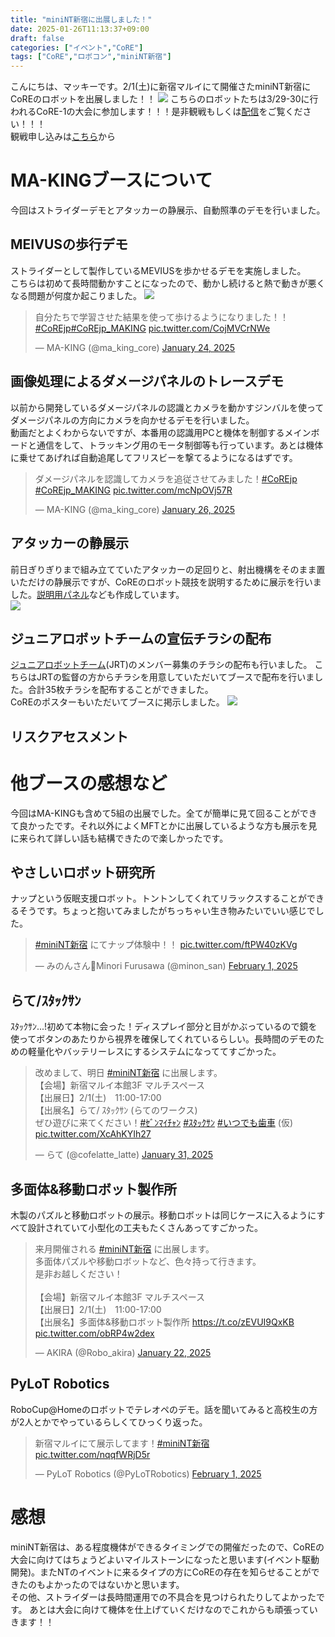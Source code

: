 ```yaml
---
title: "miniNT新宿に出展しました！"
date: 2025-01-26T11:13:37+09:00
draft: false
categories: ["イベント","CoRE"]
tags: ["CoRE","ロボコン","miniNT新宿"]
---
```


こんにちは、マッキーです。2/1(土)に新宿マルイにて開催さたminiNT新宿にCoREのロボットを出展しました！！
![](../img/miniNT新宿_booth.png)
こちらのロボットたちは3/29-30に行われるCoRE-1の大会に参加します！！！是非観戦もしくは[配信](https://www.youtube.com/watch?v=vLXvpPt3QME)をご覧ください！！！  
観戦申し込みは[こちら](https://core.scramble-robot.org/2025/01/16/6658/)から
# MA-KINGブースについて
今回はストライダーデモとアタッカーの静展示、自動照準のデモを行いました。
## MEIVUSの歩行デモ
ストライダーとして製作しているMEVIUSを歩かせるデモを実施しました。  
こちらは初めて長時間動かすことになったので、動かし続けると熱で動きが悪くなる問題が何度か起こりました。
![](../img/miniNT新宿_booth2.png)
<blockquote class="twitter-tweet"><p lang="ja" dir="ltr">自分たちで学習させた結果を使って歩けるようになりました！！<a href="https://twitter.com/hashtag/CoREjp?src=hash&amp;ref_src=twsrc%5Etfw">#CoREjp</a><a href="https://twitter.com/hashtag/CoREjp_MAKING?src=hash&amp;ref_src=twsrc%5Etfw">#CoREjp_MAKING</a> <a href="https://t.co/CojMVCrNWe">pic.twitter.com/CojMVCrNWe</a></p>&mdash; MA-KING (@ma_king_core) <a href="https://twitter.com/ma_king_core/status/1882782277236842578?ref_src=twsrc%5Etfw">January 24, 2025</a></blockquote> <script async src="https://platform.twitter.com/widgets.js" charset="utf-8"></script>

## 画像処理によるダメージパネルのトレースデモ
以前から開発しているダメージパネルの認識とカメラを動かすジンバルを使ってダメージパネルの方向にカメラを向かせるデモを行いました。  
動画だとよくわからないですが、本番用の認識用PCと機体を制御するメインボードと通信をして、トラッキング用のモータ制御等も行っています。あとは機体に乗せてあげれば自動追尾してフリスビーを撃てるようになるはずです。
<blockquote class="twitter-tweet"><p lang="ja" dir="ltr">ダメージパネルを認識してカメラを追従させてみました！<a href="https://twitter.com/hashtag/CoREjp?src=hash&amp;ref_src=twsrc%5Etfw">#CoREjp</a> <a href="https://twitter.com/hashtag/CoREjp_MAKING?src=hash&amp;ref_src=twsrc%5Etfw">#CoREjp_MAKING</a> <a href="https://t.co/mcNpOVj57R">pic.twitter.com/mcNpOVj57R</a></p>&mdash; MA-KING (@ma_king_core) <a href="https://twitter.com/ma_king_core/status/1883515701752918386?ref_src=twsrc%5Etfw">January 26, 2025</a></blockquote> <script async src="https://platform.twitter.com/widgets.js" charset="utf-8"></script>

## アタッカーの静展示
前日ぎりぎりまで組み立てていたアタッカーの足回りと、射出機構をそのまま置いただけの静展示ですが、CoREのロボット競技を説明するために展示を行いました。[説明用パネル](https://docs.google.com/presentation/d/13tBJorStu8FzdY-Qr3Ys7cIabK0DONb7P6ecTtZQFnY/edit?usp=sharing)なども作成しています。  
![](../img/miniNT新宿_booth1.png)

## ジュニアロボットチームの宣伝チラシの配布
[ジュニアロボットチーム](https://scramble-robot.org/detail/junior_robot_team/)(JRT)のメンバー募集のチラシの配布も行いました。
こちらはJRTの監督の方からチラシを用意していただいてブースで配布を行いました。合計35枚チラシを配布することができました。  
CoREのポスターもいただいてブースに掲示しました。
![](../img/miniNT新宿_booth3.png)

## リスクアセスメント

# 他ブースの感想など
今回はMA-KINGも含めて5組の出展でした。全てが簡単に見て回ることができて良かったです。それ以外によくMFTとかに出展しているような方も展示を見に来られて詳しい話も結構できたので楽しかったです。
## やさしいロボット研究所
ナップという仮眠支援ロボット。トントンしてくれてリラックスすることができるそうです。ちょっと抱いてみましたがちっちゃい生き物みたいでいい感じでした。
<blockquote class="twitter-tweet"><p lang="ja" dir="ltr"><a href="https://twitter.com/hashtag/miniNT%E6%96%B0%E5%AE%BF?src=hash&amp;ref_src=twsrc%5Etfw">#miniNT新宿</a> にてナップ体験中！！ <a href="https://t.co/ftPW40zKVg">pic.twitter.com/ftPW40zKVg</a></p>&mdash; みのんさん🦕Minori Furusawa (@minon_san) <a href="https://twitter.com/minon_san/status/1885532838105412080?ref_src=twsrc%5Etfw">February 1, 2025</a></blockquote> <script async src="https://platform.twitter.com/widgets.js" charset="utf-8"></script>

## らて/ｽﾀｯｸｻﾝ
ｽﾀｯｸｻﾝ...!初めて本物に会った！ディスプレイ部分と目がかぶっているので鏡を使ってボタンのあたりから視界を確保してくれているらしい。長時間のデモのための軽量化やバッテリーレスにするシステムになっててすごかった。
<blockquote class="twitter-tweet"><p lang="ja" dir="ltr">改めまして、明日 <a href="https://twitter.com/hashtag/miniNT%E6%96%B0%E5%AE%BF?src=hash&amp;ref_src=twsrc%5Etfw">#miniNT新宿</a> に出展します。<br>【会場】新宿マルイ本館3F マルチスペース<br>【出展日】2/1(土)　11:00-17:00<br>【出展名】らて/ ｽﾀｯｸｻﾝ (らてのワークス)<br>ぜひ遊びに来てください！<a href="https://twitter.com/hashtag/%EF%BD%BE%EF%BE%9E%EF%BE%9D%EF%BE%8F%EF%BD%B2%EF%BE%81%EF%BD%AC%EF%BE%9D?src=hash&amp;ref_src=twsrc%5Etfw">#ｾﾞﾝﾏｲﾁｬﾝ</a> <a href="https://twitter.com/hashtag/%EF%BD%BD%EF%BE%80%EF%BD%AF%EF%BD%B8%EF%BD%BB%EF%BE%9D?src=hash&amp;ref_src=twsrc%5Etfw">#ｽﾀｯｸｻﾝ</a> <a href="https://twitter.com/hashtag/%E3%81%84%E3%81%A4%E3%81%A7%E3%82%82%E6%AD%AF%E8%BB%8A?src=hash&amp;ref_src=twsrc%5Etfw">#いつでも歯車</a> (仮) <a href="https://t.co/XcAhKYIh27">pic.twitter.com/XcAhKYIh27</a></p>&mdash; らて (@cofelatte_latte) <a href="https://twitter.com/cofelatte_latte/status/1885316466146500984?ref_src=twsrc%5Etfw">January 31, 2025</a></blockquote> <script async src="https://platform.twitter.com/widgets.js" charset="utf-8"></script>

## 多面体&移動ロボット製作所
木製のパズルと移動ロボットの展示。移動ロボットは同じケースに入るようにすべて設計されていて小型化の工夫もたくさんあってすごかった。
<blockquote class="twitter-tweet"><p lang="ja" dir="ltr">来月開催される <a href="https://twitter.com/hashtag/miniNT%E6%96%B0%E5%AE%BF?src=hash&amp;ref_src=twsrc%5Etfw">#miniNT新宿</a> に出展します。<br>多面体パズルや移動ロボットなど、色々持って行きます。<br>是非お越しください！<br><br>【会場】新宿マルイ本館3F マルチスペース<br>【出展日】2/1(土)　11:00-17:00<br>【出展名】多面体&amp;移動ロボット製作所 <a href="https://t.co/zEVUI9QxKB">https://t.co/zEVUI9QxKB</a> <a href="https://t.co/obRP4w2dex">pic.twitter.com/obRP4w2dex</a></p>&mdash; AKIRA (@Robo_akira) <a href="https://twitter.com/Robo_akira/status/1882042431216210412?ref_src=twsrc%5Etfw">January 22, 2025</a></blockquote> <script async src="https://platform.twitter.com/widgets.js" charset="utf-8"></script>

## PyLoT Robotics
RoboCup@Homeのロボットでテレオペのデモ。話を聞いてみると高校生の方が2人とかでやっているらしくてひっくり返った。
<blockquote class="twitter-tweet"><p lang="ja" dir="ltr">新宿マルイにて展示してます！<a href="https://twitter.com/hashtag/miniNT%E6%96%B0%E5%AE%BF?src=hash&amp;ref_src=twsrc%5Etfw">#miniNT新宿</a> <a href="https://t.co/nqqfWRjD5r">pic.twitter.com/nqqfWRjD5r</a></p>&mdash; PyLoT Robotics (@PyLoTRobotics) <a href="https://twitter.com/PyLoTRobotics/status/1885518166581010832?ref_src=twsrc%5Etfw">February 1, 2025</a></blockquote> <script async src="https://platform.twitter.com/widgets.js" charset="utf-8"></script>

# 感想
miniNT新宿は、ある程度機体ができるタイミングでの開催だったので、CoREの大会に向けてはちょうどよいマイルストーンになったと思います(イベント駆動開発)。またNTのイベントに来るタイプの方にCoREの存在を知らせることができたのもよかったのではないかと思います。  
その他、ストライダーは長時間運用での不具合を見つけられたりしてよかったです。
あとは大会に向けて機体を仕上げていくだけなのでこれからも頑張っていきます！！